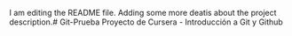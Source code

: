 I am editing the README file. Adding some more deatis about the project description.# Git-Prueba
Proyecto de Cursera - Introducción a Git y Github
